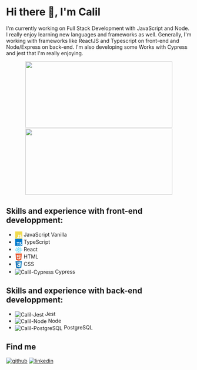 # Hi there 👋, I'm Calil

I'm currently working on Full Stack Development with JavaScript and Node. I really enjoy learning new languages and frameworks as well. Generally, I'm working with frameworks like ReactJS and Typescript on front-end and Node/Express on back-end. I'm also developing some Works with Cypress and jest that I'm really enjoying.

<div align="center">
<img height="180em" width="400em" src="https://github-readme-stats.vercel.app/api?username=Calil-Silva&show_icons=true&theme=dracula" />
<img height="180em" width="400em" src="https://github-readme-stats.vercel.app/api/top-langs/?username=Calil-Silva&layout=compact&langs_count=16&theme=dracula" />
</div>

## Skills and experience with front-end developpment:

 - <img align="center" alt="Calil-JS" height="20" width="20" src="https://raw.githubusercontent.com/devicons/devicon/master/icons/javascript/javascript-plain.svg"> JavaScript Vanilla
 - <img align="center" alt="Calil-TS" height="20" width="20" src="https://raw.githubusercontent.com/devicons/devicon/master/icons/typescript/typescript-plain.svg"> TypeScript
 - <img align="center" alt="Calil-React" height="20" width="20" src="https://raw.githubusercontent.com/devicons/devicon/master/icons/react/react-original.svg"> React
 - <img align="center" alt="Calil-HTML" height="20" width="20" src="https://raw.githubusercontent.com/devicons/devicon/master/icons/html5/html5-original.svg"> HTML
 - <img align="center" alt="Calil-CSS" height="20" width="20" src="https://raw.githubusercontent.com/devicons/devicon/master/icons/css3/css3-original.svg"> CSS
 - <img align="center" alt="Calil-Cypress" height="20" width="20" src="https://api.iconify.design/logos/cypress.svg" /> Cypress

## Skills and experience with back-end developpment:
 - <img align="center" alt="Calil-Jest" height="20" width="20" src="https://cdn.jsdelivr.net/gh/devicons/devicon/icons/jest/jest-plain.svg" /> Jest
 - <img align="center" alt="Calil-Node" height="20" width="20" src="https://cdn.jsdelivr.net/gh/devicons/devicon/icons/nodejs/nodejs-original.svg" /> Node
 - <img align="center" alt="Calil-PostgreSQL" height="20" width="20" src="https://cdn.jsdelivr.net/gh/devicons/devicon/icons/postgresql/postgresql-original.svg" /> PostgreSQL 

## Find me

[<img src='https://img.shields.io/badge/GitHub-100000?style=for-the-badge&logo=github&logoColor=white' alt='github' height='40em' width='100em'>](https://github.com/Calil-Silva) [<img src='https://img.shields.io/badge/LinkedIn-0077B5?style=for-the-badge&logo=linkedin&logoColor=white' alt='linkedin' height='40em' width='100em'>](https://www.linkedin.com/in/https://www.linkedin.com/in/calil-renner-silva-33923915a//)
